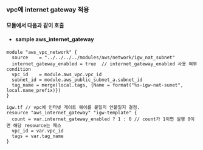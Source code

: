 
### vpc에 internet gateway 적용
#### 모듈에서 다음과 같이 호출 
* #### sample aws_internet_gateway
```
module "aws_vpc_network" {
  source    = "../../../../modules/aws/network/igw_nat_subnet"
  internet_gateway_enabled = true  // internet_gateway_enabled 사용 여부 condition
  vpc_id    = module.aws_vpc.vpc_id
  subnet_id = module.aws_public_subnet_a.subnet_id
  tag_name = merge(local.tags, {Name = format("%s-igw-nat-sunet", local.name_prefix)})
}
```

```
igw.tf // vpc에 인터넷 게이트 웨이를 붙일지 안붙일지 결정.
resource "aws_internet_gateway" "igw-template" {
  count = var.internet_gateway_enabled ? 1 : 0 // count가 1이면 실행 0이면 해당 resource는 패스
  vpc_id = var.vpc_id
  tags = var.tag_name
}
```